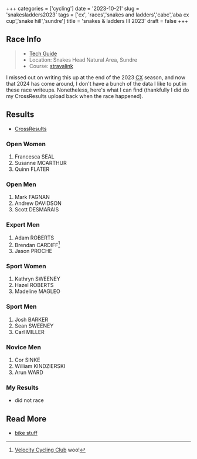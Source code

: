 +++
categories = ['cycling']
date = '2023-10-21'
slug = 'snakesladders2023'
tags = ['cx', 'races','snakes and ladders','cabc','aba cx cup','snake hill','sundre']
title = 'snakes & ladders III 2023'
draft = false
+++
## Race Info

> * [Tech Guide](https://docs.google.com/document/d/1XyrN2tg1PjTT6lNv1o3xg7ECCAtbaQT-mj0UxuwGTmE/edit?usp=sharing)
> * Location: Snakes Head Natural Area, Sundre
> * Course: [stravalink](http://www.strava.com/segments/35705305)

I missed out on writing this up at the end of the 2023 [CX](../cx/) season, and now that 2024 has come around, I don't have a bunch of the data I like to put in these race writeups. Nonetheless, here's what I can find (thankfully I did do my CrossResults upload back when the race happened).

## Results

* [CrossResults](https://www.crossresults.com/race/11919)

### Open Women

1. Francesca SEAL
2. Susanne MCARTHUR
3. Quinn FLATER
### Open Men

1. Mark FAGNAN
2. Andrew DAVIDSON
3. Scott DESMARAIS
### Expert Men

1. Adam ROBERTS
2. Brendan CARDIFF[^1]
3. Jason PROCHE

[^1]: [Velocity Cycling Club](../vcc/) woo!

### Sport Women

1. Kathryn SWEENEY
2. Hazel ROBERTS
3. Madeline MAGLEO
### Sport Men

1. Josh BARKER
2. Sean SWEENEY
3. Carl MILLER

### Novice Men

1. Cor SINKE
2. William KINDZIERSKI
3. Arun WARD

### My Results

* did not race

## Read More

* [bike stuff](../../categories/cycling/)